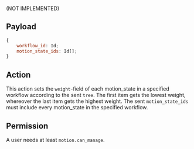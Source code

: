(NOT IMPLEMENTED)

## Payload

```js
{
    workflow_id: Id;
    motion_state_ids: Id[];
}
```

## Action

This action sets the `weight`-field of each motion_state in a specified workflow according to the sent `tree`. The first item gets the lowest weight, whereover the last item gets the highest weight.
The sent `motion_state_ids` must include every motion_state in the specified workflow.

## Permission

A user needs at least `motion.can_manage`.